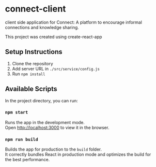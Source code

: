 # connect-client
client side application for Connect: A platform to encourage informal connections and knowledge sharing.

This project was created using create-react-app

## Setup Instructions

1. Clone the repository
2. Add server URL in `./src/service/config.js`
3. Run `npm install`

## Available Scripts
In the project directory, you can run:

### `npm start`

Runs the app in the development mode.\
Open [http://localhost:3000](http://localhost:3000) to view it in the browser.

### `npm run build`

Builds the app for production to the `build` folder.\
It correctly bundles React in production mode and optimizes the build for the best performance.
